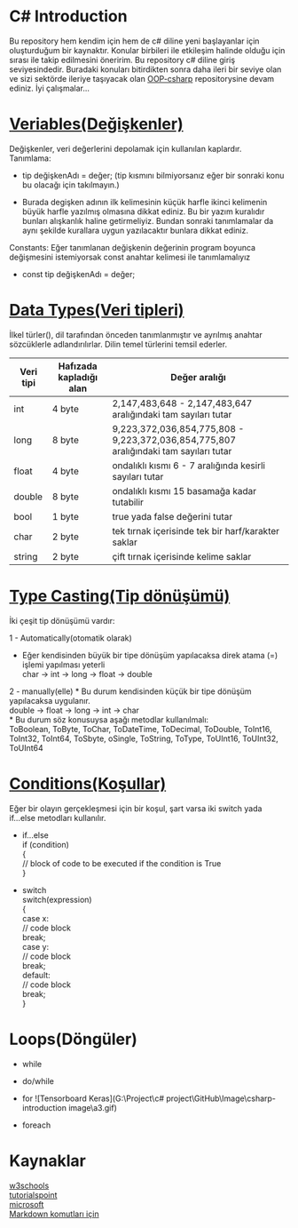 # C# Introduction
 Bu repository hem kendim için hem de c# diline yeni başlayanlar için oluşturduğum bir kaynaktır. Konular birbileri ile etkileşim halinde olduğu için sırası ile takip edilmesini öneririm. Bu repository c# diline giriş seviyesindedir. Buradaki konuları bitirdikten sonra daha ileri bir seviye olan ve sizi sektörde ileriye taşıyacak olan [OOP-csharp](https://github.com/rmznkrblt/OOP-csharp) repositorysine devam ediniz. İyi çalışmalar...
 
# [Veriables(Değişkenler)](https://github.com/rmznkrblt/csharp-introduction/tree/main/Veriables)
Değişkenler, veri değerlerini depolamak için kullanılan kaplardır.<br>
Tanımlama:
 * tip değişkenAdı = değer; (tip kısmını bilmiyorsanız eğer bir sonraki konu bu olacağı için takılmayın.)
  - Burada degişken adının ilk kelimesinin küçük harfle ikinci kelimenin büyük harfle yazılmış olmasına dikkat ediniz. Bu bir yazım kuralıdır bunları alışkanlık haline getirmeliyiz. Bundan sonraki tanımlamalar da aynı şekilde kurallara uygun yazılacaktır bunlara dikkat ediniz. 
  
<bold> Constants</bold>: Eğer tanımlanan değişkenin değerinin program boyunca değişmesini istemiyorsak const anahtar kelimesi ile tanımlamalıyız
* const tip değişkenAdı = değer;

# [Data Types(Veri tipleri)](https://github.com/rmznkrblt/csharp-introduction/tree/main/DataTypes)
 İlkel türler(), dil tarafından önceden tanımlanmıştır ve ayrılmış anahtar sözcüklerle adlandırılırlar. Dilin temel türlerini temsil ederler.
 
 | Veri tipi | Hafızada kapladığı alan |Değer aralığı|
| -- | -- | -- |
| int   | 4 byte | 2,147,483,648 - 2,147,483,647 aralığındaki tam sayıları tutar |
| long | 8 byte | 9,223,372,036,854,775,808 - 9,223,372,036,854,775,807 aralığındaki tam sayıları tutar |
| float    | 4 byte | ondalıklı kısmı 6 - 7 aralığında kesirli sayıları tutar |
| double    | 8 byte | ondalıklı kısmı 15 basamağa kadar tutabilir |
| bool    | 1 byte | true yada false değerini tutar |
| char    | 2 byte | tek tırnak içerisinde tek bir harf/karakter saklar |
| string    | 2 byte | çift tırnak içerisinde kelime saklar |

# [Type Casting(Tip dönüşümü)](https://github.com/rmznkrblt/csharp-introduction/tree/main/DataTypes)

İki çeşit tip dönüşümü vardır:

 1 - Automatically(otomatik olarak)
   * Eğer kendisinden büyük bir tipe dönüşüm yapılacaksa direk atama (=) işlemi yapılması yeterli<br>
      char -> int -> long -> float -> double <br>
      
 2 - manually(elle)
    * Bu durum kendisinden küçük bir tipe dönüşüm yapılacaksa uygulanır. <br>
      double -> float -> long -> int -> char<br>
    * Bu durum söz konusuysa aşağı metodlar kullanılmalı:<br>
     ToBoolean, ToByte, ToChar, ToDateTime, ToDecimal, ToDouble, ToInt16, ToInt32, ToInt64, ToSbyte, oSingle, ToString, ToType, ToUInt16, ToUInt32, ToUInt64<br>
     
# [Conditions(Koşullar)](https://github.com/rmznkrblt/csharp-introduction/tree/main/Conditions)
 Eğer bir olayın gerçekleşmesi için bir koşul, şart varsa iki switch yada if...else metodları kullanılır.

* if...else<br>
if (condition) <br>
{<br>
  // block of code to be executed if the condition is True<br>
}<br>

* switch<br>
switch(expression) <br>
{ <br>
  case x: <br>
    // code block <br>
    break; <br>
  case y: <br>
    // code block <br>
    break; <br>
  default: <br>
    // code block <br>
    break; <br>
} <br>

# Loops(Döngüler)

* while

* do/while


* for
![Tensorboard Keras](G:\Project\c# project\GitHub\Image\csharp-introduction image\a3.gif)

* foreach
# Kaynaklar
 [w3schools](https://www.w3schools.com/cs/cs_variables.asp)<br>
 [tutorialspoint](https://www.tutorialspoint.com/csharp/index.htm)<br>
 [microsoft](https://docs.microsoft.com/tr-tr/dotnet/csharp/)<br>
 [Markdown komutları için](https://guides.github.com/features/mastering-markdown/)<br>
